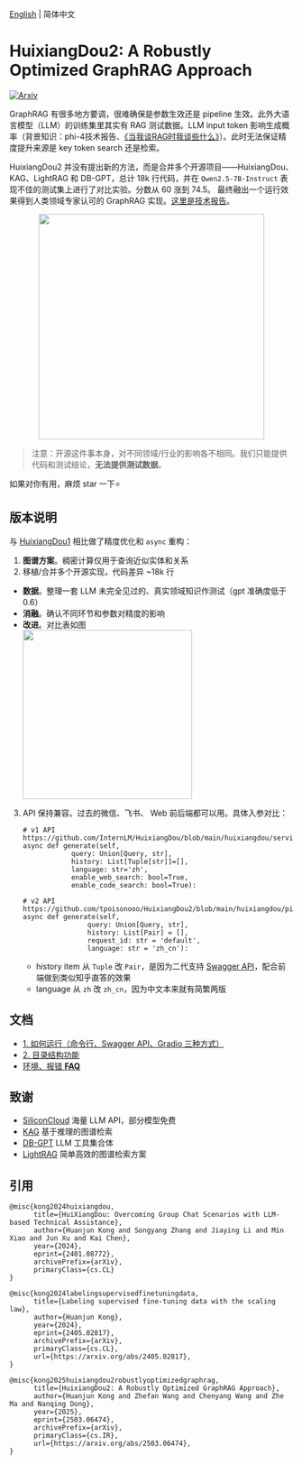 [English](./README.md) | 简体中文

# HuixiangDou2: A Robustly Optimized GraphRAG Approach
<div>
  <a href="https://arxiv.org/abs/2503.06474" target="_blank">
    <img alt="Arxiv" src="https://img.shields.io/badge/arxiv-2503.06474%20-darkred?logo=arxiv&logoColor=white" />
  </a>
</div>

GraphRAG 有很多地方要调，很难确保是参数生效还是 pipeline 生效。此外大语言模型（LLM）的训练集里其实有 RAG 测试数据。LLM input token 影响生成概率（背景知识：phi-4技术报告、[《当我谈RAG时我谈些什么》](https://link.zhihu.com/?target=https%3A//fatescript.github.io/blog/2024/LLM-RAG/)）。此时无法保证精度提升来源是 key token search 还是检索。

HuixiangDou2 并没有提出新的方法，而是合并多个开源项目——HuixiangDou、KAG、LightRAG 和 DB-GPT，总计 18k 行代码，并在 `Qwen2.5-7B-Instruct` 表现不佳的测试集上进行了对比实验。分数从 60 涨到 74.5。 最终融出一个运行效果得到人类领域专家认可的 GraphRAG 实现。[这里是技术报告](https://arxiv.org/abs/2503.06474)。

<div align="center">
<img src="https://github.com/user-attachments/assets/19558f67-9a3a-48a1-a1c1-7b0a0654602f" width="400">
</div>

> 注意：开源这件事本身，对不同领域/行业的影响各不相同。我们只能提供代码和测试结论，**无法提供测试数据**。

如果对你有用，麻烦 star 一下⭐

## 版本说明

与 [HuixiangDou1](https://github.com/internlm/huixiangdou) 相比做了精度优化和 `async` 重构：
1. **图谱方案**。稠密计算仅用于查询近似实体和关系
2. 移植/合并多个开源实现，代码差异 ~18k 行
  - **数据**。整理一套 LLM 未完全见过的、真实领域知识作测试（gpt 准确度低于 0.6）
  - **消融**。确认不同环节和参数对精度的影响
  - **改进**。对比表如图
    <div>
    <img src="https://github.com/user-attachments/assets/c3453bc8-85d5-47e1-8160-7ba28a467a70" width="300">
    </div>

3. API 保持兼容。过去的微信、飞书、 Web 前后端都可以用。具体入参对比：
   ```text
   # v1 API https://github.com/InternLM/HuixiangDou/blob/main/huixiangdou/service/parallel_pipeline.py#L290
   async def generate(self,
               query: Union[Query, str],
               history: List[Tuple[str]]=[], 
               language: str='zh', 
               enable_web_search: bool=True,
               enable_code_search: bool=True):

   # v2 API https://github.com/tpoisonooo/HuixiangDou2/blob/main/huixiangdou/pipeline/parallel.py#L135
   async def generate(self,
                   query: Union[Query, str],
                   history: List[Pair] = [],
                   request_id: str = 'default',
                   language: str = 'zh_cn'):
   ```

   *  history item 从 `Tuple` 改 `Pair`，是因为二代支持 [Swagger API](./docs/swagger.json)，配合前端做到类似知乎直答的效果
   *  language 从 `zh` 改 `zh_cn`，因为中文本来就有简繁两版
   
## 文档

- [1. 如何运行（命令行、Swagger API、Gradio 三种方式）](docs/zh_cn/doc_how_to_run.md)
- [2. 目录结构功能](docs/zh_cn/doc_architecture.md)
- [环境、报错 **FAQ**](https://github.com/tpoisonooo/HuixiangDou2/issues/8)

## 致谢
- [SiliconCloud](https://siliconflow.cn/zh-cn/siliconcloud)    海量 LLM API，部分模型免费
- [KAG](https://github.com/OpenSPG/KAG)    基于推理的图谱检索
- [DB-GPT](https://github.com/eosphoros-ai/DB-GPT)    LLM 工具集合体
- [LightRAG](https://github.com/HKUDS/LightRAG)    简单高效的图谱检索方案

## 引用
```text
@misc{kong2024huixiangdou,
      title={HuiXiangDou: Overcoming Group Chat Scenarios with LLM-based Technical Assistance},
      author={Huanjun Kong and Songyang Zhang and Jiaying Li and Min Xiao and Jun Xu and Kai Chen},
      year={2024},
      eprint={2401.08772},
      archivePrefix={arXiv},
      primaryClass={cs.CL}
}

@misc{kong2024labelingsupervisedfinetuningdata,
      title={Labeling supervised fine-tuning data with the scaling law}, 
      author={Huanjun Kong},
      year={2024},
      eprint={2405.02817},
      archivePrefix={arXiv},
      primaryClass={cs.CL},
      url={https://arxiv.org/abs/2405.02817}, 
}

@misc{kong2025huixiangdou2robustlyoptimizedgraphrag,
      title={HuixiangDou2: A Robustly Optimized GraphRAG Approach}, 
      author={Huanjun Kong and Zhefan Wang and Chenyang Wang and Zhe Ma and Nanqing Dong},
      year={2025},
      eprint={2503.06474},
      archivePrefix={arXiv},
      primaryClass={cs.IR},
      url={https://arxiv.org/abs/2503.06474}, 
}
```
